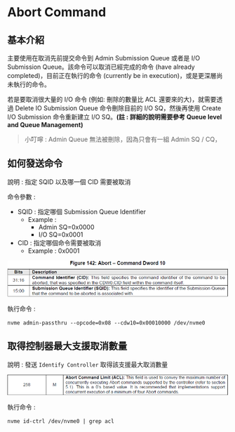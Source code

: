 # Abort Command



## 基本介紹

主要使用在取消先前提交命令到 Admin Submission Queue 或者是 I/O Submission Queue。該命令可以取消已經完成的命令 (have already completed)，目前正在執行的命令 (currently be in execution)，或是更深層尚未執行的命令。

若是要取消很大量的 I/O 命令 (例如: 刪除的數量比 ACL 還要來的大)，就需要透過 Delete IO Submission Queue 命令刪除目前的 I/O SQ，然後再使用 Create I/O Submission 命令重新建立 I/O SQ。**(註 : 詳細的說明需要參考 Queue level and Queue Management)**

> 小叮嚀 : Admin Queue 無法被刪除，因為只會有一組 Admin SQ / CQ，



## 如何發送命令

說明 : 指定 SQID 以及哪一個 CID 需要被取消

命令參數 : 

* SQID : 指定哪個 Submission Queue Identifier 
  * Example : 
    * Admin SQ=0x0000
    * I/O SQ=0x0001
* CID : 指定哪個命令需要被取消 
  * Example : 0x0001

![](https://github.com/miniedwins/learning/blob/main/nvme/pic/admin_command_set/abort_cmd_dw10.png)

執行命令 : 

~~~shell
nvme admin-passthru --opcode=0x08 --cdw10=0x00010000 /dev/nvme0
~~~



## 取得控制器最大支援取消數量

說明 : 發送 `Identify Controller` 取得該支援最大取消數量

![](https://github.com/miniedwins/learning/blob/main/nvme/pic/identify_controller/Identify_Controller_ACL.png)

執行命令 : 

~~~shell
nvme id-ctrl /dev/nvme0 | grep acl
~~~

